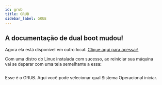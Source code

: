 ```yaml
---
id: grub
title: GRUB
sidebar_label: GRUB
---
```


<div class="callout">
  <h2>
    <i class="fa fa-exclamation-triangle"></i>
    A documentação de dual boot mudou!
  </h2>
  <p>
    Agora ela está disponível em outro local.
    <a href="https://www.notion.so/Ubuntu-20-04-a61bc0eaa4764dec88e55b1f871abbe1" rel="noopener noreferrer">Clique
    aqui para acessar!</a>
  </p>
</div>

Com uma distro do Linux instalada com sucesso, ao reiniciar sua máquina vai se deparar com uma tela semelhante a essa:

![]()

Esse é o GRUB. Aqui você pode selecionar qual Sistema Operacional iniciar.
